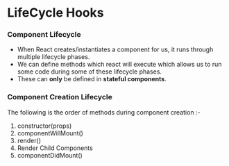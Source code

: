 # LifeCycle Hooks

### Component Lifecycle
- When React creates/instantiates a component for us, it runs
through multiple lifecycle phases.
- We can define methods which react will execute which allows us to run some code
during some of these lifecycle phases.
- These can **only** be defined in **stateful components**.

### Component Creation Lifecycle
The following is the order of methods during component creation :-
1. constructor(props)
2. componentWillMount()
3. render()
4. Render Child Components
5. componentDidMount()

